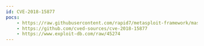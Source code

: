 ```yaml
---
id: CVE-2018-15877
pocs:
    - https://raw.githubusercontent.com/rapid7/metasploit-framework/master/modules/exploits/unix/webapp/wp_plainview_activity_monitor_rce.rb
    - https://github.com/cved-sources/cve-2018-15877
    - https://www.exploit-db.com/raw/45274
---
```

